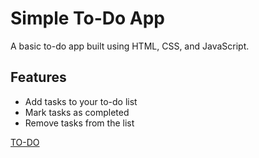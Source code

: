 # Simple To-Do App

A basic to-do app built using HTML, CSS, and JavaScript.

## Features

- Add tasks to your to-do list
- Mark tasks as completed
- Remove tasks from the list

[TO-DO](https://yashwanth2000.github.io/to-do/)


  
